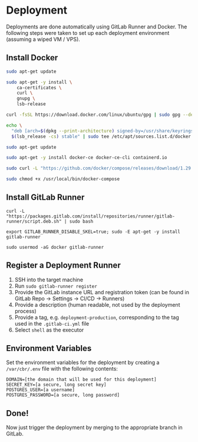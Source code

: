 # Deployment

Deployments are done automatically using GitLab Runner and Docker. The following steps were taken to set up each deployment environment (assuming a wiped VM / VPS).

## Install Docker

```sh
sudo apt-get update

sudo apt-get -y install \
    ca-certificates \
    curl \
    gnupg \
    lsb-release

curl -fsSL https://download.docker.com/linux/ubuntu/gpg | sudo gpg --dearmor -o /usr/share/keyrings/docker-archive-keyring.gpg

echo \
  "deb [arch=$(dpkg --print-architecture) signed-by=/usr/share/keyrings/docker-archive-keyring.gpg] https://download.docker.com/linux/ubuntu \
  $(lsb_release -cs) stable" | sudo tee /etc/apt/sources.list.d/docker.list > /dev/null

sudo apt-get update

sudo apt-get -y install docker-ce docker-ce-cli containerd.io

sudo curl -L "https://github.com/docker/compose/releases/download/1.29.2/docker-compose-$(uname -s)-$(uname -m)" -o /usr/local/bin/docker-compose

sudo chmod +x /usr/local/bin/docker-compose
```

## Install GitLab Runner

```
curl -L "https://packages.gitlab.com/install/repositories/runner/gitlab-runner/script.deb.sh" | sudo bash

export GITLAB_RUNNER_DISABLE_SKEL=true; sudo -E apt-get -y install gitlab-runner

sudo usermod -aG docker gitlab-runner
```

## Register a Deployment Runner

1. SSH into the target machine
2. Run `sudo gitlab-runner register`
3. Provide the GitLab instance URL and registration token (can be found in GitLab Repo -> Settings -> CI/CD -> Runners)
4. Provide a description (human readable, not used by the deployment process)
5. Provide a tag, e.g. `deployment-production`, corresponding to the tag used in the `.gitlab-ci.yml` file
6. Select `shell` as the executor

## Environment Variables

Set the environment variables for the deployment by creating a `/var/cbr/.env` file with the following contents:

```env
DOMAIN=[the domain that will be used for this deployment]
SECRET_KEY=[a secure, long secret key]
POSTGRES_USER=[a username]
POSTGRES_PASSWORD=[a secure, long password]
```

## Done!

Now just trigger the deployment by merging to the appropriate branch in GitLab.
